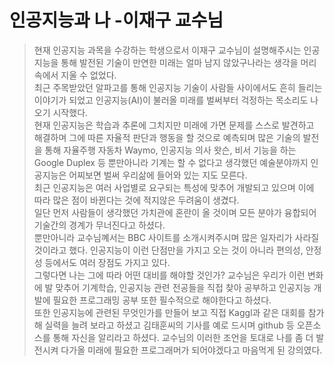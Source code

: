 인공지능과 나 -이재구 교수님
=====================

> 현재 인공지능 과목을 수강하는 학생으로서 이재구 교수님이 설명해주시는 인공지능을 통해 발전된 기술이 만연한 미래는 얼마 남지 않았구나라는 생각을 머리 속에서 지울 수 없었다. <br/>
최근 주목받았던 알파고를 통해 인공지능 기술이 사람들 사이에서도 흔히 들리는 이야기가 되었고 인공지능(AI)이 불러올 미래를 벌써부터 걱정하는 목소리도 나오기 시작했다. <br/>
현재 인공지능은 학습과 추론에 그치지만 미래에 가면 문제를 스스로 발견하고 해결하며 그에 따른 자율적 판단과 행동을 할 것으로 예측되며 많은 기술의 발전을 통해 자율주행 자동차 Waymo, 인공지능 의사 왓슨, 비서 기능을 하는 Google Duplex 등 뿐만아니라 기계는 할 수 없다고 생각했던 예술분야까지 인공지능은 어찌보면 벌써 우리삶에 들어와 있는 지도 모른다. <br/>
최근 인공지능은 여러 사업별로 요구되는 특성에 맞추어 개발되고 있으며 이에 따라 많은 점이 바뀐다는 것에 적지않은 두려움이 생겼다. <br/>
일단 먼저 사람들이 생각했던 가치관에 혼란이 올 것이며 모든 분야가 융합되어 기술간의 경계가 무너진다고 하셨다. <br/>
뿐만아니라 교수님꼐서는 BBC 사이트를 소개시켜주시며 많은 일자리가 사라질 것이라고 했다. 인공지능이 이런 단점만을 가지고 오는 것이 아니라 편의성, 안정성 등에서도 여러 장점도 가지고 있다. <br/>
그렇다면 나는 그에 따라 어떤 대비를 해야할 것인가? 교수님은 우리가 이런 변화에 발 맞추어 기계학습, 인공지능 관련 전공들을 직접 찾아 공부하고 인공지능 개발에 필요한 프로그래밍 공부 또한 필수적으로 해야한다고 하셨다. <br/>
또한 인공지능에 관련된 무엇인가를 만들어 보고 직접 Kaggl과 같은 대회를 참가해 실력을 늘려 보라고 하셨고 김태훈씨의 기사를 예로 드시며 github 등 오픈소스를 통해 자신을 알리라고 하셨다. 교수님의 이러한 조언을 토대로 나를 좀 더 발전시켜 다가올 미래에 필요한 프로그래머가 되어야겠다고 마음먹게 된 강의였다. 
